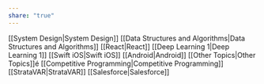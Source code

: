 ```yaml
---
share: "true"
---
```


[[System Design|System Design]]
[[Data Structures and Algorithms|Data Structures and Algorithms]]
[[React|React]]
[[Deep Learning 1|Deep Learning 1]]
[[Swift iOS|Swift iOS]]
[[Android|Android]]
[[Other Topics|Other Topics]]é
[[Competitive Programming|Competitive Programming]]
[[StrataVAR|StrataVAR]]
[[Salesforce|Salesforce]]
